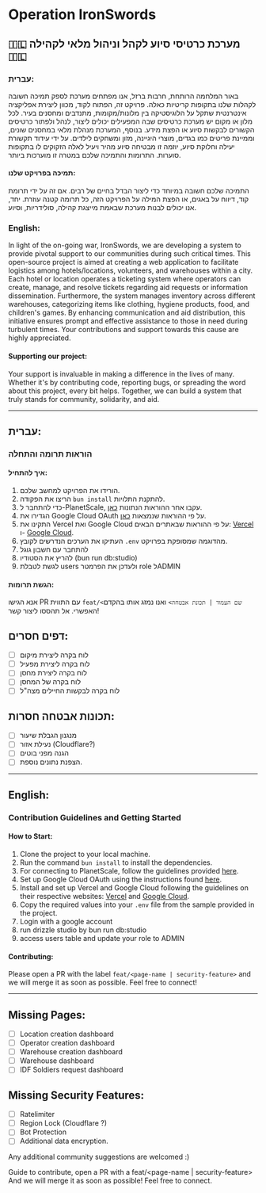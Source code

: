 # Operation IronSwords

## 🇮🇱 מערכת כרטיסי סיוע לקהל וניהול מלאי לקהילה 🇮🇱

### עברית:

באור המלחמה הרותחת, חרבות ברזל, אנו מפתחים מערכת לספק תמיכה חשובה לקהלות שלנו בתקופות קריטיות כאלה. פרויקט זה, הפתוח לקוד, מכוון ליצירת אפליקציה אינטרנטית שתקל על הלוגיסטיקה בין מלונות/מקומות, מתנדבים ומחסנים בעיר. לכל מלון או מקום יש מערכת כרטיסים שבה המפעילים יכולים ליצור, לנהל ולפתור כרטיסים הקשורים לבקשות סיוע או הפצת מידע. בנוסף, המערכת מנהלת מלאי במחסנים שונים, וממיינת פריטים כמו בגדים, מוצרי היגיינה, מזון ומשחקים לילדים. על ידי עידוד תקשורת יעילה וחלוקת סיוע, יוזמה זו מבטיחה סיוע מהיר ויעיל לאלה הזקוקים לו בתקופות סוערות. התרומות והתמיכה שלכם במטרה זו מוערכות ביותר.

#### תמיכה בפרויקט שלנו:

התמיכה שלכם חשובה במיוחד כדי ליצור הבדל בחיים של רבים. אם זה על ידי תרומת קוד, דיווח על באגים, או הפצת המילה על הפרויקט הזה, כל תרומה קטנה עוזרת. יחד, אנו יכולים לבנות מערכת שבאמת מייצגת קהילה, סולידריות, וסיוע.

### English:

In light of the on-going war, IronSwords, we are developing a system to provide pivotal support to our communities during such critical times. This open-source project is aimed at creating a web application to facilitate logistics among hotels/locations, volunteers, and warehouses within a city. Each hotel or location operates a ticketing system where operators can create, manage, and resolve tickets regarding aid requests or information dissemination. Furthermore, the system manages inventory across different warehouses, categorizing items like clothing, hygiene products, food, and children's games. By enhancing communication and aid distribution, this initiative ensures prompt and effective assistance to those in need during turbulent times. Your contributions and support towards this cause are highly appreciated.

#### Supporting our project:

Your support is invaluable in making a difference in the lives of many. Whether it's by contributing code, reporting bugs, or spreading the word about this project, every bit helps. Together, we can build a system that truly stands for community, solidarity, and aid.

---

## עברית:

### הוראות תרומה והתחלה

#### איך להתחיל:

1. הורידו את הפרויקט למחשב שלכם.
2. הריצו את הפקודה `bun install` להתקנת התלויות.
3. כדי להתחבר ל-PlanetScale, עקבו אחר ההוראות הנתונות [כאן](https://planetscale.com/).
4. הגדירו את Google Cloud OAuth על פי ההוראות שנמצאות [כאן](https://next-auth.js.org/providers/google).
5. התקינו את Vercel ואת Google Cloud על פי ההוראות שבאתרים הבאים: [Vercel](https://vercel.com/) ו- [Google Cloud](https://cloud.google.com/?hl=en).
6. העתיקו את הערכים הנדרשים לקובץ `.env` מהדוגמה שמסופקת בפרויקט.
7. להתחבר עם חשבון גוגל
8. להריץ את הסטודיו (bun run db:studio)
9. לגשת לטבלת users ולעדכן את הפרמטר role לADMIN

#### הגשת תרומות:

אנא הגישו PR עם התווית `feat/<שם העמוד | תכונת אבטחה>` ואנו נמזג אותו בהקדם האפשרי.
אל תהססו ליצור קשר!

## דפים חסרים:

- [ ] לוח בקרה ליצירת מיקום
- [ ] לוח בקרה ליצירת מפעיל
- [ ] לוח בקרה ליצירת מחסן
- [ ] לוח בקרה של המחסן
- [ ] לוח בקרה לבקשות החיילים מצה"ל

## תכונות אבטחה חסרות:

- [ ] מנגנון הגבלת שיעור
- [ ] נעילת אזור (Cloudflare?)
- [ ] הגנה מפני בוטים
- [ ] הצפנת נתונים נוספת.

---

## English:

### Contribution Guidelines and Getting Started

#### How to Start:

1. Clone the project to your local machine.
2. Run the command `bun install` to install the dependencies.
3. For connecting to PlanetScale, follow the guidelines provided [here](https://planetscale.com/).
4. Set up Google Cloud OAuth using the instructions found [here](https://next-auth.js.org/providers/google).
5. Install and set up Vercel and Google Cloud following the guidelines on their respective websites: [Vercel](https://vercel.com/) and [Google Cloud](https://cloud.google.com/?hl=en).
6. Copy the required values into your `.env` file from the sample provided in the project.
7. Login with a google account
8. run drizzle studio by bun run db:studio
9. access users table and update your role to ADMIN

#### Contributing:

Please open a PR with the label `feat/<page-name | security-feature>` and we will merge it as soon as possible.
Feel free to connect!

---

## Missing Pages:

- [ ] Location creation dashboard
- [ ] Operator creation dashboard
- [ ] Warehouse creation dashboard
- [ ] Warehouse dashboard
- [ ] IDF Soldiers request dashboard

## Missing Security Features:

- [ ] Ratelimiter
- [ ] Region Lock (Cloudflare ?)
- [ ] Bot Protection
- [ ] Additional data encryption.

Any additional community suggestions are welcomed :)

Guide to contribute, open a PR with a feat/<page-name | security-feature>
And we will merge it as soon as possible!
Feel free to connect.
